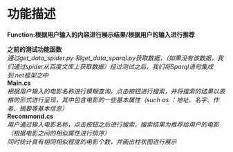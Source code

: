# 功能描述

**Function:根据用户输入的内容进行展示结果/根据用户的输入进行推荐**</br>

**之前的测试功能函数**</br>
   *通过get_data_spider.py 和get_data_sparql.py获取数据，（如果没有该数据，我们通过spider从百度文库上获取数据）经过测试之后，我们将Sparql语句集成到.net框架之中*</br>
**Main.cs**</br>
   *根据用户输入的电影名称进行模糊查询，点击按钮进行搜索，并将搜索的结果以表格的形式进行呈现，其中包含电影的一些基本属性（such as ：地址、名字、作者、摘要等基本信息）*</br>
**Recommond.cs**</br>
   *用户通过输入电影名称，点击按钮之后进行搜索，搜索结果为推荐给用户的电影（根据电影之间的相似属性进行排序）*</br>
   *同时统计具有相同相似程度的电影个数，并画出柱状图进行展示*</br>
